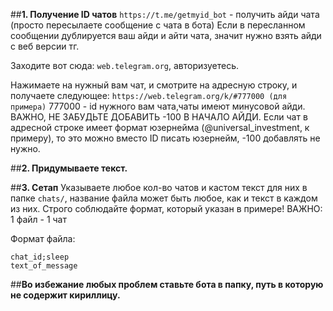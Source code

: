 ##**1. Получение ID чатов**
`https://t.me/getmyid_bot` - получить айди чата (просто пересылаете сообщение с чата в бота)
Если в пересланном сообщении дублируется ваш айди и айти чата, значит нужно взять айди с веб версии тг.

Заходите вот сюда: `web.telegram.org`, авторизуетесь.

Нажимаете на нужный вам чат, и смотрите на адресную строку, и получаете следующее: `https://web.telegram.org/k/#777000 (для примера)`
777000 - id нужного вам чата,чаты имеют минусовой айди. ВАЖНО, НЕ ЗАБУДЬТЕ ДОБАВИТЬ -100 В НАЧАЛО АЙДИ.
Если чат в адресной строке имеет формат юзернейма (@universal_investment, к примеру), то это можно вместо ID писать юзернейм, -100 добавлять не нужно.


##**2. Придумываете текст.**

##**3. Сетап**
Указываете любое кол-во чатов и кастом текст для них в папке `chats/`, название файла может быть любое, как и текст в каждом из них.
Строго соблюдайте формат, который указан в примере!
ВАЖНО: 1 файл - 1 чат


Формат файла:

```
chat_id;sleep
text_of_message
```


##**Во избежание любых проблем ставьте бота в папку, путь в которую не содержит кириллицу.**
